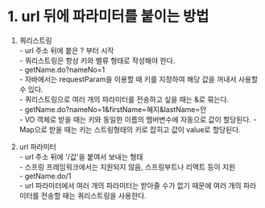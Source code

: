 # 1. url 뒤에 파라미터를 붙이는 방법

  1. 쿼리스트링  
    - url 주소 뒤에 붙은 ? 부터 시작  
    - 쿼리스트링은 항상 키와 밸류 형태로 작성해야 한다.  
    - getName.do?nameNo=1  
    - 자바에서는 requestParam을 이용할 때 키를 지정하여 해당 값을 꺼내서 사용할 수 있다.  
    - 쿼리스트링으로 여러 개의 파라미터를 전송하고 싶을 때는 &로 묶는다.  
    - getName.do?nameNo=1&firstName=혜지&lastName=안  
    - VO 객체로 받을 때는 키와 동일한 이름의 멤버변수에 자동으로 값이 할당된다.
    - Map으로 받을 때는 키는 스트링형태의 키로 잡히고 값이 value로 할당된다.

  2. url 파라미터  
    - url 주소 뒤에 '/값'을 붙여서 보내는 형태  
    - 스프링 프레임워크에서는 지원되지 않음, 스프링부트나 리액트 등이 지원  
    - getName.do/1  
    - url 파라미터에서 여러 개의 파라미터는 받아줄 수가 없기 때문에 여러 개의 파라미터를 전송할 때는 쿼리스트링을 사용한다.  
